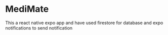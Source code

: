 # MediMate

This a react native expo app and have used firestore for database and expo notifications to send notification

